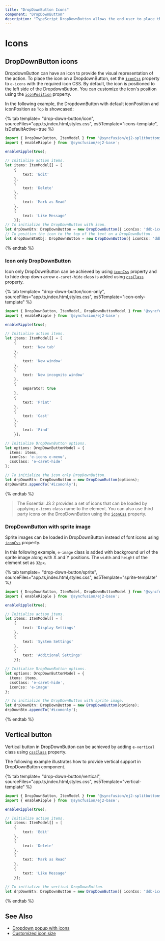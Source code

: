 ```yaml
---
title: "DropDownButton Icons"
component: "DropDownButton"
description: "TypeScript DropDownButton allows the end user to place the icons/sprite images in DropDownButton."
---
```


# Icons

## DropDownButton icons

DropdownButton can have an icon to provide the visual representation of the action. To place the icon on a DropdownButton,
set the [`iconCss`](../api/drop-down-button#iconcss) property to `e-icons` with the required icon CSS. By default,
the icon is positioned to the left side of the DropdownButton. You can customize the icon's position using
the [`iconPosition`](../api/drop-down-button#iconcss) property.

In the following example, the DropdownButton with default iconPosition and iconPosition as `Top` is showcased:

{% tab template= "drop-down-button/icon", sourceFiles="app.ts,index.html,styles.css", es5Template="icons-template", isDefaultActive=true %}

```typescript
import { DropDownButton, ItemModel } from '@syncfusion/ej2-splitbuttons';
import { enableRipple } from '@syncfusion/ej2-base';

enableRipple(true);

// Initialize action items.
let items: ItemModel[] = [
    {
        text: 'Edit'
    },
    {
        text: 'Delete'
    },
    {
        text: 'Mark as Read'
    },
    {
        text: 'Like Message'
    }];
// To initialize the DropDownButton with icon.
let drpDownBtn: DropDownButton = new DropDownButton({ iconCss: 'ddb-icons e-message', items: items }, '#iconbutton');
// To position the icon to the top of the text on a DropDownButton.
let dropDownBtnObj: DropDownButton = new DropDownButton({ iconCss: 'ddb-icons e-message', items: items, iconPosition: 'Top' }, '#iconpstn');
```

{% endtab %}

### Icon only DropDownButton

Icon only DropDownButton can be achieved by using [`iconCss`](../api/drop-down-button#iconcss) property and to hide drop down arrow
`e-caret-hide` class is added using [`cssClass`](../api/drop-down-button#cssclass) property.

{% tab template= "drop-down-button/icon-only", sourceFiles="app.ts,index.html,styles.css", es5Template="icon-only-template" %}

```typescript
import { DropDownButton, ItemModel, DropDownButtonModel } from '@syncfusion/ej2-splitbuttons';
import { enableRipple } from '@syncfusion/ej2-base';

enableRipple(true);

// Initialize action items.
let items: ItemModel[] = [
    {
        text: 'New tab'
    },
    {
        text: 'New window'
    },
    {
        text: 'New incognito window'
    },
    {
        separator: true
    },
    {
        text: 'Print'
    },
    {
        text: 'Cast'
    },
    {
        text: 'Find'
    }];

// Initialize DropDownButton options.
let options: DropDownButtonModel = {
  items: items,
  iconCss: 'e-icons e-menu',
  cssClass: 'e-caret-hide'
};

// To initialize the icon only DropDownButton.
let drpDownBtn: DropDownButton = new DropDownButton(options);
drpDownBtn.appendTo('#icononly');
```

{% endtab %}

> The Essential JS 2 provides a set of icons that can be loaded by applying `e-icons` class name to the element.
You can also use third party icons on the DropDownButton using the [`iconCss`](../api/drop-down-button#iconcss) property.

### DropDownButton with sprite image

Sprite images can be loaded in DropDownButton instead of font icons using [`iconCss`](../api/drop-down-button#iconcss) property.

In this following example, `e-image` class is added with background url of the sprite image along with X and Y positions. The `width` and
`height` of the element set as `32px`.

{% tab template= "drop-down-button/sprite", sourceFiles="app.ts,index.html,styles.css", es5Template="sprite-template" %}

```typescript
import { DropDownButton, ItemModel, DropDownButtonModel } from '@syncfusion/ej2-splitbuttons';
import { enableRipple } from '@syncfusion/ej2-base';

enableRipple(true);

// Initialize action items.
let items: ItemModel[] = [
    {
        text: 'Display Settings'
    },
    {
        text: 'System Settings'
    },
    {
        text: 'Additional Settings'
    }];

// Initialize DropDownButton options.
let options: DropDownButtonModel = {
  items: items,
  cssClass: 'e-caret-hide',
  iconCss: 'e-image'
};

// To initialize the DropDownButton with sprite image.
let drpDownBtn: DropDownButton = new DropDownButton(options);
drpDownBtn.appendTo('#icononly');
```

{% endtab %}

## Vertical button

Vertical button in DropDownButton can be achieved by adding `e-vertical` class using [`cssClass`](../api/drop-down-button#cssclass) property.

The following example illustrates how to provide vertical support in DropDownButton component.

{% tab template= "drop-down-button/vertical", sourceFiles="app.ts,index.html,styles.css", es5Template="vertical-template" %}

```typescript
import { DropDownButton, ItemModel } from '@syncfusion/ej2-splitbuttons';
import { enableRipple } from '@syncfusion/ej2-base';

enableRipple(true);

// Initialize action items.
let items: ItemModel[] = [
    {
        text: 'Edit'
    },
    {
        text: 'Delete'
    },
    {
        text: 'Mark as Read'
    },
    {
        text: 'Like Message'
    }];

// To initialize the vertical DropDownButton.
let drpDownBtn: DropDownButton = new DropDownButton({ iconCss: 'ddb-icons e-message', cssClass: 'e-vertical', items: items, iconPosition: 'Top' }, '#iconbutton');
```

{% endtab %}

## See Also

* [Dropdown popup with icons](./popup-items#icons)
* [Customized icon size](./how-to/customize-icon-and-width)